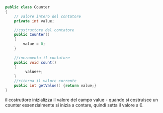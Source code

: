 

```java
public class Counter
{
	// valore intero del contatore
	private int value;

	//costruttore del contatore
	public Counter()
	{
		value = 0;
	}
	
	//incrementa il contatore
	public void count()
	{
		 value++;
	}
	//ritorna il valore corrente 
	public int getValue() {return value;}
}
```

il costruttore inizializza il valore del campo value - quando si costruisce un counter essenzialmente si inizia a contare, quindi setta il valore a 0.
